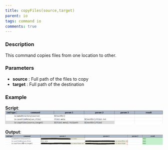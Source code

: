 ```yaml
---
title: copyFiles(source,target)
parent: io
tags: command io
comments: true
---
```



### Description
This command copies files from one location to other.


### Parameters
- **source** : Full path of the files to copy
- **target** : Full path of the destination


### Example
**Script**:<br/>
![script](image/copyFiles_01.png)

**Output**:<br/>
![output](image/copyFiles_02.png)
